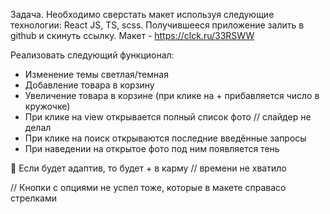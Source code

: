 Задача. Необходимо сверстать макет используя следующие технологии: React JS, TS, scss.
Получившееся приложение залить в github и скинуть ссылку.
Макет - https://clck.ru/33RSWW

Реализовать следующий функционал:

- Изменение темы светлая/темная
- Добавление товара в корзину
- Увеличение товара в корзине (при клике на + прибавляется число в кружочке)
- При клике на view открывается полный список фото // слайдер не делал
- При клике на поиск открываются последние введённые запросы
- При наведении на открытое фото под ним появляется тень

 Если будет адаптив, то будет + в карму // времени не хватило

// Кнопки c опциями не успел тоже, которые в макете справасо стрелками
